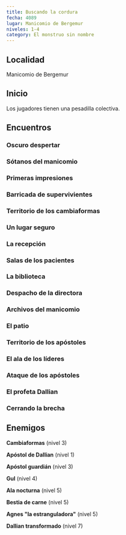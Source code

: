```yaml
---
title: Buscando la cordura
fecha: 4089
lugar: Manicomio de Bergemur
niveles: 1-4
category: El monstruo sin nombre
---
```


## Localidad

Manicomio de Bergemur

## Inicio

Los jugadores tienen una pesadilla colectiva.

## Encuentros

### Oscuro despertar

### Sótanos del manicomio

### Primeras impresiones

### Barricada de supervivientes

### Territorio de los cambiaformas

### Un lugar seguro

### La recepción

### Salas de los pacientes

### La biblioteca

### Despacho de la directora

### Archivos del manicomio

### El patio

### Territorio de los apóstoles

### El ala de los líderes

### Ataque de los apóstoles

### El profeta Dallian

### Cerrando la brecha 

## Enemigos

**Cambiaformas** (nivel 3)

**Apóstol de Dallian** (nivel 1)

**Apóstol guardián** (nivel 3)

**Gul** (nivel 4)

**Ala nocturna** (nivel 5)

**Bestia de carne** (nivel 5)

**Agnes "la estranguladora"** (nivel 5)

**Dallian transformado** (nivel 7)